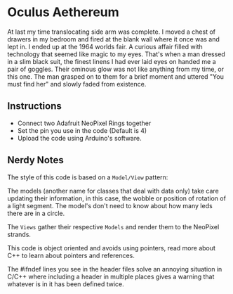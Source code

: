 Oculus Aethereum
================

At last my time translocating side arm was complete. I moved a chest of drawers in my bedroom and fired at the blank wall where it once was and lept in. I ended up at the 1964 worlds fair. A curious affair filled with technology that seemed like magic to my eyes. That's when a man dressed in a slim black suit, the finest linens I had ever laid eyes on handed me a pair of goggles. Their ominous glow was not like anything from my time, or this one. The man grasped on to them for a brief moment and uttered "You must find her" and slowly faded from existence.


Instructions
------------

* Connect two Adafruit NeoPixel Rings together
* Set the pin you use in the code (Default is 4)
* Upload the code using Arduino's software.


Nerdy Notes
-----------

The style of this code is based on a `Model/View` pattern:

The models (another name for classes that deal with data only) take care updating their information, in this case, the wobble or position of rotation of a light segment. The model's don't need to know about how many leds there are in a circle.

The `Views` gather their respective `Models` and render them to the NeoPixel strands.

This code is object oriented and avoids using pointers, read more about C++ to learn about pointers and references.

The #ifndef lines you see in the header files solve an annoying situation in C/C++ where including a header in multiple places gives a warning that whatever is in it has been defined twice.
